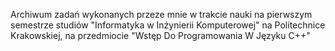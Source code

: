Archiwum zadań wykonanych przeze mnie w trakcie nauki na pierwszym semestrze studiów "Informatyka w Inżynierii Komputerowej" na Politechnice Krakowskiej, na przedmiocie "Wstęp Do Programowania W Języku C++"
